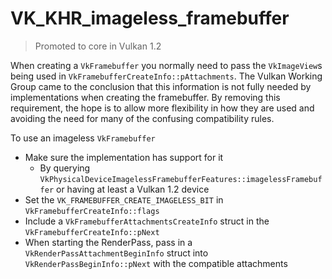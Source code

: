 # VK_KHR_imageless_framebuffer

> Promoted to core in Vulkan 1.2

When creating a `VkFramebuffer` you normally need to pass the `VkImageView`s being used in `VkFramebufferCreateInfo::pAttachments`. The Vulkan Working Group came to the conclusion that this information is not fully needed by implementations when creating the framebuffer. By removing this requirement, the hope is to allow more flexibility in how they are used and avoiding the need for many of the confusing compatibility rules.

To use an imageless `VkFramebuffer`

- Make sure the implementation has support for it
  - By querying `VkPhysicalDeviceImagelessFramebufferFeatures::imagelessFramebuffer` or having at least a Vulkan 1.2 device
- Set the `VK_FRAMEBUFFER_CREATE_IMAGELESS_BIT` in `VkFramebufferCreateInfo::flags`
- Include a `VkFramebufferAttachmentsCreateInfo` struct in the `VkFramebufferCreateInfo::pNext`
- When starting the RenderPass, pass in a `VkRenderPassAttachmentBeginInfo` struct into `VkRenderPassBeginInfo::pNext` with the compatible attachments
